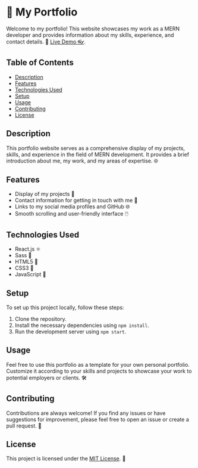 # 🚀 My Portfolio

Welcome to my portfolio! This website showcases my work as a MERN developer and provides information about my skills, experience, and contact details. 🌟
[Live Demo 👓](https://yasir2002.github.io/).

## Table of Contents

- [Description](#description)
- [Features](#features)
- [Technologies Used](#technologies-used)
- [Setup](#setup)
- [Usage](#usage)
- [Contributing](#contributing)
- [License](#license)

## Description

This portfolio website serves as a comprehensive display of my projects, skills, and experience in the field of MERN development. It provides a brief introduction about me, my work, and my areas of expertise. 🌐

## Features

- Display of my projects 🎨
- Contact information for getting in touch with me 📧
- Links to my social media profiles and GitHub 🌐
- Smooth scrolling and user-friendly interface 🖱️

## Technologies Used

- React.js ⚛️
- Sass 💅
- HTML5 📄
- CSS3 🎨
- JavaScript 🚀

## Setup

To set up this project locally, follow these steps:

1. Clone the repository.
2. Install the necessary dependencies using `npm install`.
3. Run the development server using `npm start`.

## Usage

Feel free to use this portfolio as a template for your own personal portfolio. Customize it according to your skills and projects to showcase your work to potential employers or clients. 🛠️

## Contributing

Contributions are always welcome! If you find any issues or have suggestions for improvement, please feel free to open an issue or create a pull request. 🤝

## License

This project is licensed under the [MIT License](https://opensource.org/licenses/MIT). 📜
